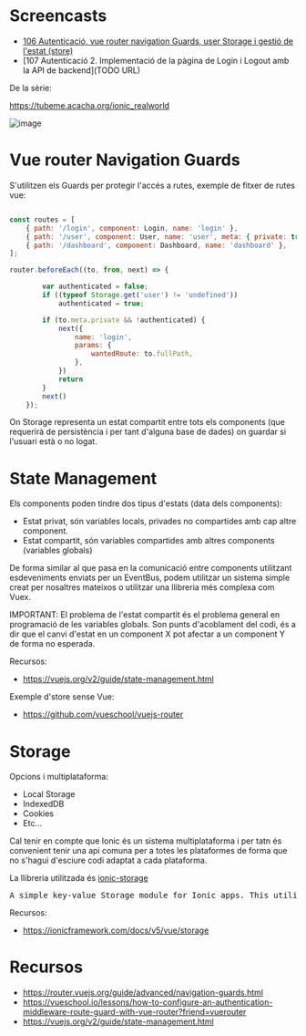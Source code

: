 # Screencasts

- [106 Autenticació, vue router navigation Guards, user Storage i gestió de l'estat (store)](https://youtu.be/PIdDGCpilK0)
- [107 Autenticació 2. Implementació de la pàgina de Login i Logout amb la API de backend](TODO URL)

De la sèrie:

https://tubeme.acacha.org/ionic_realworld

![image](https://user-images.githubusercontent.com/4015406/150107523-cfc98434-2e2a-431e-a672-c2046dce4e54.png)


# Vue router Navigation Guards

S'utilitzen els Guards per protegir l'accés a rutes, exemple de fitxer de rutes vue:

```javascript

const routes = [
    { path: '/login', component: Login, name: 'login' },
    { path: '/user', component: User, name: 'user', meta: { private: true } },
    { path: '/dashboard', component: Dashboard, name: 'dashboard' },
];

router.beforeEach((to, from, next) => {

        var authenticated = false;
        if ((typeof Storage.get('user') != 'undefined'))
            authenticated = true;

        if (to.meta.private && !authenticated) {
            next({
                name: 'login',
                params: {
                    wantedRoute: to.fullPath,
                },
            })
            return
        }
        next()
    });
```

On Storage representa un estat compartit entre tots els components (que requerirà de persistència i per tant d'alguna base de dades) on guardar si l'usuari està o no logat.

# State Management

Els components poden tindre dos tipus d'estats (data dels components):

- Estat privat, són variables locals, privades no compartides amb cap altre component.
- Estat compartit, són variables compartides amb altres components (variables globals)

De forma similar al que pasa en la comunicació entre components utilitzant esdeveniments enviats per un EventBus, podem utilitzar un sistema simple creat per nosaltres mateixos o utilitzar una llibreria més complexa com Vuex.

IMPORTANT: El problema de l'estat compartit és el problema general en programació de les variables globals. Son punts d'acoblament del codi, és a dir que el canvi d'estat en un component X pot afectar a un component Y de forma no esperada.

Recursos:
- https://vuejs.org/v2/guide/state-management.html

Exemple d'store sense Vue:
- https://github.com/vueschool/vuejs-router

# Storage

Opcions i multiplataforma:
- Local Storage 
- IndexedDB
- Cookies
- Etc...

Cal tenir en compte que Ionic és un sistema multiplataforma i per tatn és convenient tenir una api comuna per a totes les plataformes de forma que no s'hagui d'esciure codi adaptat a cada plataforma.

La llibreria utilitzada és [ionic-storage](https://github.com/ionic-team/ionic-storage)

<pre>
A simple key-value Storage module for Ionic apps. This utility uses the best storage engine available on the platform without having to interact with it directly (some configuration required, see docs below).
</pre>

Recursos:
- https://ionicframework.com/docs/v5/vue/storage

# Recursos

- https://router.vuejs.org/guide/advanced/navigation-guards.html
- https://vueschool.io/lessons/how-to-configure-an-authentication-middleware-route-guard-with-vue-router?friend=vuerouter
- https://vuejs.org/v2/guide/state-management.html
